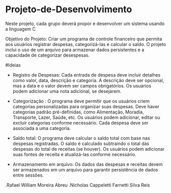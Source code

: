 # Projeto-de-Desenvolvimento
Neste projeto, cada grupo deverá propor e desenvolver um sistema usando a linguagem C

Objetivo do Projeto: Criar um programa de controle financeiro que permita aos usuários registrar despesas, categorizá-las e calcular o saldo. O projeto inclui o uso de um arquivo para armazenar dados persistentes e a capacidade de categorizar desespesas.

#Ideias 
- Registro de Despesas: Cada entrada de despesa deve incluir detalhes como valor, data, descrição e categoria.
A descrição deve ser opcional, mas a data e o valor devem ser campos obrigatórios.
Os usuários podem adicionar uma nota adicional, se desejarem.

- Categorização : O programa deve permitir que os usuários criem categorias personalizadas para organizar suas despesas.
Deve haver categorias padrão pré-definidas, como Alimentação, Moradia, Transporte, Lazer, Saúde, etc.
Os usuários podem adicionar, editar ou excluir categorias conforme necessário.
Cada despesa deve ser associada a uma categoria.

- Saldo total: O programa deve calcular o saldo total com base nas despesas registradas.
O saldo é calculado subtraindo o total das despesas do total de receitas (se houver).
Os usuários podem adicionar suas fontes de receita e atualizá-las conforme necessário.

- Armazenamento em arquivo: Os dados das despesas e receitas devem ser armazenados em um arquivo para garantir persistência de dados entre sessões.

.Rafael William Moreira Abreu
.Nicholas Cappeletti Farnetti Silva Reis
